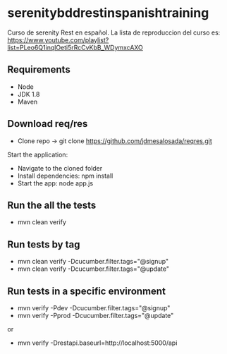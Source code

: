 # serenitybddrestinspanishtraining
Curso de serenity Rest en español. La lista de reproduccion del curso es: https://www.youtube.com/playlist?list=PLeo6Q1inqlOeti5rRcCvKbB_WDymxcAXO


## Requirements
- Node
- JDK 1.8
- Maven

## Download req/res
- Clone repo ->  git clone https://github.com/jdmesalosada/reqres.git

Start the application:
- Navigate to the cloned folder
- Install dependencies: npm install
- Start the app: node app.js

## Run the all the tests
- mvn clean verify

## Run tests by tag
- mvn clean verify -Dcucumber.filter.tags="@signup"
- mvn clean verify -Dcucumber.filter.tags="@update"

## Run tests in a specific environment
- mvn verify -Pdev -Dcucumber.filter.tags="@signup"
- mvn verify -Pprod -Dcucumber.filter.tags="@update"

or

- mvn verify -Drestapi.baseurl=http://localhost:5000/api


